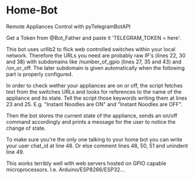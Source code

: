 # Home-Bot
Remote Appliances Control with pyTelegramBotAPI

Get a Token from @Bot_Father and paste it 'TELEGRAM_TOKEN = here'.

This bot uses urllib2 to flick web controlled switches within your local network. Therefore the URLs you need are probably raw IP's (lines 22, 30 and 38) with subdomains like /number_of_gpio (lines 27, 35 and 43) and /on_or_off. The later subdomain is given automatically when the following part is properly configured.

In order to check wether your appliances are on or off, the script fetches text from the switches URLs and looks for references to the name of the appliance and its state. Tell the script those keywords writing them at lines 23 and 25. E.g. "Instant Noodles are ON" and "Instant Noodles are OFF".

Then the bot stores the current state of the appliance, sends an on/off command accordingly and prints a message for the user to notice the change of state.

To make sure you're the only one talking to your home bot you can write your user chat_id at line 48. Or else comment lines 48, 50, 51 and unindent line 49.

This works terribly well with web servers hosted on GPIO capable microprocessors. I.e. Arduino/ESP8266/ESP32...

